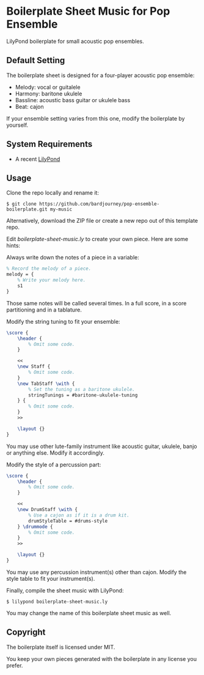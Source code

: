 # Boilerplate Sheet Music for Pop Ensemble

LilyPond boilerplate for small acoustic pop ensembles.

## Default Setting

The boilerplate sheet is designed for a four-player acoustic pop ensemble:

* Melody: vocal or guitalele
* Harmony: baritone ukulele
* Bassline: acoustic bass guitar or ukulele bass
* Beat: cajon

If your ensemble setting varies from this one, modify the boilerplate by yourself.

## System Requirements

* A recent [LilyPond](http://lilypond.org/)

## Usage

Clone the repo locally and rename it:

```shell
$ git clone https://github.com/bardjourney/pop-ensemble-boilerplate.git my-music
```

Alternatively, download the ZIP file or create a new repo out of this template repo.

Edit *boilerplate-sheet-music.ly* to create your own piece. Here are some hints:

Always write down the notes of a piece in a variable:

```latex
% Record the melody of a piece.
melody = {
    % Write your melody here.
    s1
}
```

Those same notes will be called several times. In a full score, in a score partitioning and in a tablature.

Modify the string tuning to fit your ensemble:

```latex
\score {    
    \header {
        % Omit some code.
    }

    <<
    \new Staff {
        % Omit some code.
    }
    \new TabStaff \with {
        % Set the tuning as a baritone ukulele.
        stringTunings = #baritone-ukulele-tuning
    } {
        % Omit some code.
    }
    >>

    \layout {}
}
```

You may use other lute-family instrument like acoustic guitar, ukulele, banjo or anything else. Modify it accordingly.

Modify the style of a percussion part:

```latex
\score {
    \header {
        % Omit some code.
    }

    <<
    \new DrumStaff \with {
        % Use a cajon as if it is a drum kit.
        drumStyleTable = #drums-style
    } \drummode {
        % Omit some code.
    }
    >>

    \layout {}
}
```

You may use any percussion instrument(s) other than cajon. Modify the style table to fit your instrument(s).

Finally, compile the sheet music with LilyPond:

```shell
$ lilypond boilerplate-sheet-music.ly
```

You may change the name of this boilerplate sheet music as well.

## Copyright

The boilerplate itself is licensed under MIT.

You keep your own pieces generated with the boilerplate in any license you prefer.
